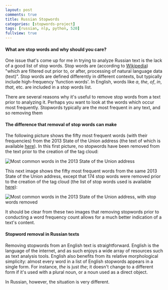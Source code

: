 ```yaml
---
layout: post
comments: true
title: Russian Stopwords
categories: [stopwords-project]
tags: [russian, nlp, python, 520]
fullview: true
---
```


#### What are stop words and why should you care?

One issue that's come up for me in trying to analyze Russian text is the lack of a good list of stop words. Stop words are (according to [Wikipedia](http://en.wikipedia.org/wiki/Stop_words)) "which are filtered out prior to, or after, processing of natural language data (text)". Stop words are defined differently in different contexts, but typically include high-frequency 'function words'. In English, words like *a*, *the*, *of*, *in*, *that*, etc. are included in a stop words list.

There are several reasons why it's useful to remove stop words from a text prior to analyzing it. Perhaps you want to look at the words which occur most frequently. Stopwords typically are the most frequent in any text, and so removing them 


#### The difference that removal of stop words can make

The following picture shows the fifty most frequent words (with their frequencies) from the 2013 State of the Union address (the text of which is available [here](http://www.whitehouse.gov/the-press-office/2013/02/12/remarks-president-state-union-address)). In this first picture, no stopwords have been removed from the text prior to the creation of the tag cloud:

![Most common words in the 2013 State of the Union address](http://i.imgur.com/ndCbMjT.png)

This next image shows the fifty most frequent words from the same 2013 State of the Union address, except that 174 stop words were removed prior to the creation of the tag cloud (the list of stop words used is available [here](http://www.ranks.nl/resources/stopwords.html)):

![Most common words in the 2013 State of the Union address, with stop words removed](http://i.imgur.com/jk9a6Hi.png)

It should be clear from these two images that removing stopwords prior to conducting a word frequency count allows for a much better indication of a text's content.

#### Stopword removal in Russian texts

Removing stopwords from an English text is straightforward. English is the language of the internet, and as such enjoys a wide array of resources such as text analysis tools. English also benefits from its relative morphological simplicity: almost every word in a list of English stopwords appears in a single form. For instance, *the* is just *the*; it doesn't change to a different form if it's used with a plural noun, or a noun used as a direct object.

In Russian, however, the situation is very different.
